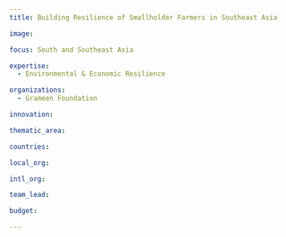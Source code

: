 ```yaml
---
title: Building Resilience of Smallholder Farmers in Southeast Asia

image: 

focus: South and Southeast Asia

expertise:
  - Environmental & Economic Resilience

organizations:
  - Grameen Foundation

innovation: 

thematic_area:

countries: 

local_org: 

intl_org:

team_lead: 

budget: 

---
```

